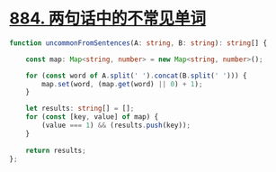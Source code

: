 
# [884. 两句话中的不常见单词](https://leetcode-cn.com/problems/uncommon-words-from-two-sentences/)

```ts
function uncommonFromSentences(A: string, B: string): string[] {

    const map: Map<string, number> = new Map<string, number>();

    for (const word of A.split(' ').concat(B.split(' '))) {
        map.set(word, (map.get(word) || 0) + 1);
    }

    let results: string[] = [];
    for (const [key, value] of map) {
        (value === 1) && (results.push(key));
    }
    
    return results;
};
```
